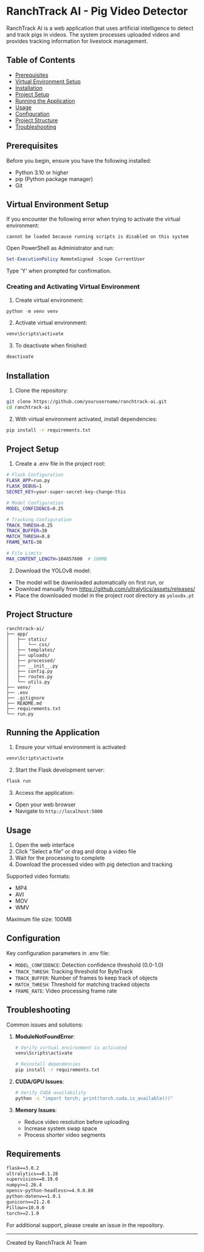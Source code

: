 # RanchTrack AI - Pig Video Detector

RanchTrack AI is a web application that uses artificial intelligence to detect and track pigs in videos. The system processes uploaded videos and provides tracking information for livestock management.

## Table of Contents
- [Prerequisites](#prerequisites)
- [Virtual Environment Setup](#virtual-environment-setup)
- [Installation](#installation)
- [Project Setup](#project-setup)
- [Running the Application](#running-the-application)
- [Usage](#usage)
- [Configuration](#configuration)
- [Project Structure](#project-structure)
- [Troubleshooting](#troubleshooting)

## Prerequisites

Before you begin, ensure you have the following installed:
- Python 3.10 or higher
- pip (Python package manager)
- Git

## Virtual Environment Setup

If you encounter the following error when trying to activate the virtual environment:
```
cannot be loaded because running scripts is disabled on this system
```

Open PowerShell as Administrator and run:
```powershell
Set-ExecutionPolicy RemoteSigned -Scope CurrentUser
```
Type 'Y' when prompted for confirmation.

### Creating and Activating Virtual Environment

1. Create virtual environment:
```powershell
python -m venv venv
```

2. Activate virtual environment:
```powershell
venv\Scripts\activate
```

3. To deactivate when finished:
```powershell
deactivate
```

## Installation

1. Clone the repository:
```bash
git clone https://github.com/yourusername/ranchtrack-ai.git
cd ranchtrack-ai
```

2. With virtual environment activated, install dependencies:
```bash
pip install -r requirements.txt
```

## Project Setup

1. Create a .env file in the project root:
```bash
# Flask Configuration
FLASK_APP=run.py
FLASK_DEBUG=1
SECRET_KEY=your-super-secret-key-change-this

# Model Configuration
MODEL_CONFIDENCE=0.25

# Tracking Configuration
TRACK_THRESH=0.25
TRACK_BUFFER=30
MATCH_THRESH=0.8
FRAME_RATE=30

# File Limits
MAX_CONTENT_LENGTH=104857600  # 100MB
```

2. Download the YOLOv8 model:
- The model will be downloaded automatically on first run, or
- Download manually from https://github.com/ultralytics/assets/releases/
- Place the downloaded model in the project root directory as `yolov8x.pt`

## Project Structure
```
ranchtrack-ai/
├── app/
│   ├── static/
│   │   └── css/
│   ├── templates/
│   ├── uploads/
│   ├── processed/
│   ├── __init__.py
│   ├── config.py
│   ├── routes.py
│   └── utils.py
├── venv/
├── .env
├── .gitignore
├── README.md
├── requirements.txt
└── run.py
```

## Running the Application

1. Ensure your virtual environment is activated:
```bash
venv\Scripts\activate
```

2. Start the Flask development server:
```bash
flask run
```

3. Access the application:
- Open your web browser
- Navigate to `http://localhost:5000`

## Usage

1. Open the web interface
2. Click "Select a file" or drag and drop a video file
3. Wait for the processing to complete
4. Download the processed video with pig detection and tracking

Supported video formats:
- MP4
- AVI
- MOV
- WMV

Maximum file size: 100MB

## Configuration

Key configuration parameters in .env file:

- `MODEL_CONFIDENCE`: Detection confidence threshold (0.0-1.0)
- `TRACK_THRESH`: Tracking threshold for ByteTrack
- `TRACK_BUFFER`: Number of frames to keep track of objects
- `MATCH_THRESH`: Threshold for matching tracked objects
- `FRAME_RATE`: Video processing frame rate

## Troubleshooting

Common issues and solutions:

1. **ModuleNotFoundError**:
   ```bash
   # Verify virtual environment is activated
   venv\Scripts\activate

   # Reinstall dependencies
   pip install -r requirements.txt
   ```

2. **CUDA/GPU Issues**:
   ```bash
   # Verify CUDA availability
   python -c "import torch; print(torch.cuda.is_available())"
   ```

3. **Memory Issues**:
   - Reduce video resolution before uploading
   - Increase system swap space
   - Process shorter video segments

## Requirements

```txt
flask==3.0.2
ultralytics==8.1.28
supervision==0.19.0
numpy>=1.26.4
opencv-python-headless>=4.9.0.80
python-dotenv==1.0.1
gunicorn==21.2.0
Pillow>=10.0.0
torch>=2.1.0
```

For additional support, please create an issue in the repository.

---
Created by RanchTrack AI Team
